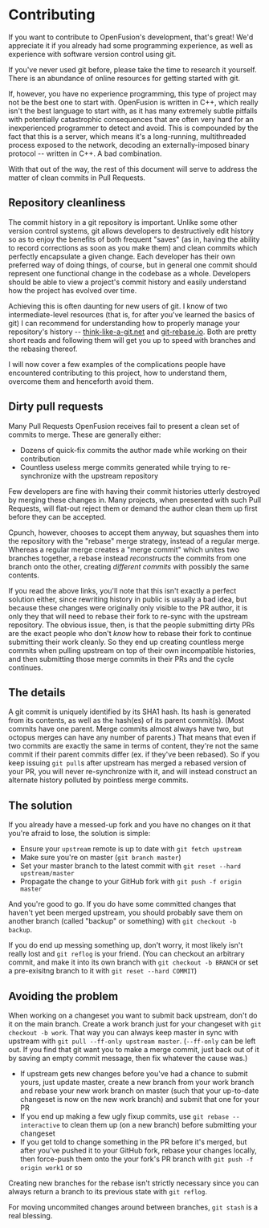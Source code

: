 # Contributing

If you want to contribute to OpenFusion's development, that's great!
We'd appreciate it if you already had some programming experience, as well as experience with software version control using git.

If you've never used git before, please take the time to research it yourself.
There is an abundance of online resources for getting started with git.

If, however, you have no experience programming, this type of project may not be the best one to start with.
OpenFusion is written in C++, which really isn't the best language to start with, as it has many extremely subtle pitfalls with potentially catastrophic consequences that are often very hard for an inexperienced programmer to detect and avoid.
This is compounded by the fact that this is a server, which means it's a long-running, multithreaded process exposed to the network, decoding an externally-imposed binary protocol -- written in C++.
A bad combination.

With that out of the way, the rest of this document will serve to address the matter of clean commits in Pull Requests.

## Repository cleanliness

The commit history in a git repository is important.
Unlike some other version control systems, git allows developers to destructively edit history so as to enjoy the benefits of both frequent "saves" (as in, having the ability to record corrections as soon as you make them) and clean commits which perfectly encapsulate a given change.
Each developer has their own preferred way of doing things, of course, but in general one commit should represent one functional change in the codebase as a whole.
Developers should be able to view a project's commit history and easily understand how the project has evolved over time.

Achieving this is often daunting for new users of git.
I know of two intermediate-level resources (that is, for after you've learned the basics of git) I can recommend for understanding how to properly manage your repository's history -- [think-like-a-git.net](http://think-like-a-git.net/) and [git-rebase.io](https://git-rebase.io/).
Both are pretty short reads and following them will get you up to speed with branches and the rebasing thereof.

I will now cover a few examples of the complications people have encountered contributing to this project, how to understand them, overcome them and henceforth avoid them.

## Dirty pull requests

Many Pull Requests OpenFusion receives fail to present a clean set of commits to merge.
These are generally either:

* Dozens of quick-fix commits the author made while working on their contribution
* Countless useless merge commits generated while trying to re-synchronize with the upstream repository

Few developers are fine with having their commit histories utterly destroyed by merging these changes in.
Many projects, when presented with such Pull Requests, will flat-out reject them or demand the author clean them up first before they can be accepted.

Cpunch, however, chooses to accept them anyway, but squashes them into the repository with the "rebase" merge strategy, instead of a regular merge.
Whereas a regular merge creates a "merge commit" which unites two branches together, a rebase instead *reconstructs* the commits from one branch onto the other, creating *different commits* with possibly the same contents.

If you read the above links, you'll note that this isn't exactly a perfect solution either, since rewriting history in public is usually a bad idea, but because these changes were originally only visible to the PR author, it is only they that will need to rebase their fork to re-sync with the upstream repository.
The obvious issue, then, is that the people submitting dirty PRs are the exact people who don't *know* how to rebase their fork to continue submitting their work cleanly.
So they end up creating countless merge commits when pulling upstream on top of their own incompatible histories, and then submitting those merge commits in their PRs and the cycle continues.

## The details

A git commit is uniquely identified by its SHA1 hash.
Its hash is generated from its contents, as well as the hash(es) of its parent commit(s).
(Most commits have one parent. Merge commits almost always have two, but octopus merges can have any number of parents.)
That means that even if two commits are exactly the same in terms of content, they're not the same commit if their parent commits differ (ex. if they've been rebased).
So if you keep issuing `git pull`s after upstream has merged a rebased version of your PR, you will never re-synchronize with it, and will instead construct an alternate history polluted by pointless merge commits.

## The solution

If you already have a messed-up fork and you have no changes on it that you're afraid to lose, the solution is simple:

* Ensure your `upstream` remote is up to date with `git fetch upstream`
* Make sure you're on master (`git branch master`)
* Set your master branch to the latest commit with `git reset --hard upstream/master`
* Propagate the change to your GitHub fork with `git push -f origin master`

And you're good to go.
If you do have some committed changes that haven't yet been merged upstream, you should probably save them on another branch (called "backup" or something) with `git checkout -b backup`.

If you do end up messing something up, don't worry, it most likely isn't really lost and `git reflog` is your friend.
(You can checkout an arbitrary commit, and make it into its own branch with `git checkout -b BRANCH` or set a pre-exisitng branch to it with `git reset --hard COMMIT`)

## Avoiding the problem

When working on a changeset you want to submit back upstream, don't do it on the main branch.
Create a work branch just for your changeset with `git checkout -b work`.
That way you can always keep master in sync with upstream with `git pull --ff-only upstream master`.
(`--ff-only` can be left out. If you find that git want you to make a merge commit, just back out of it by saving an empty commit message, then fix whatever the cause was.)

* If upstream gets new changes before you've had a chance to submit yours, just update master, create a new branch from your work branch and rebase your new work branch on master (such that your up-to-date changeset is now on the new work branch) and submit that one for your PR
* If you end up making a few ugly fixup commits, use `git rebase --interactive` to clean them up (on a new branch) before submitting your changeset
* If you get told to change something in the PR before it's merged, but after you've pushed it to your GitHub fork, rebase your changes locally, then force-push them onto the your fork's PR branch with `git push -f origin work1` or so

Creating new branches for the rebase isn't strictly necessary since you can always return a branch to its previous state with `git reflog`.

For moving uncommited changes around between branches, `git stash` is a real blessing.
